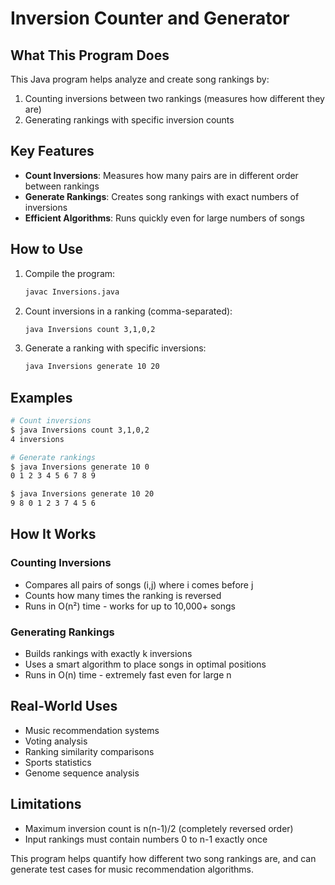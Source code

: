 # Inversion Counter and Generator

## What This Program Does

This Java program helps analyze and create song rankings by:
1. Counting inversions between two rankings (measures how different they are)
2. Generating rankings with specific inversion counts

## Key Features

- **Count Inversions**: Measures how many pairs are in different order between rankings
- **Generate Rankings**: Creates song rankings with exact numbers of inversions
- **Efficient Algorithms**: Runs quickly even for large numbers of songs

## How to Use

1. Compile the program:
   ```bash
   javac Inversions.java
   ```

2. Count inversions in a ranking (comma-separated):
   ```bash
   java Inversions count 3,1,0,2
   ```

3. Generate a ranking with specific inversions:
   ```bash
   java Inversions generate 10 20
   ```

## Examples

```bash
# Count inversions
$ java Inversions count 3,1,0,2
4 inversions

# Generate rankings
$ java Inversions generate 10 0
0 1 2 3 4 5 6 7 8 9

$ java Inversions generate 10 20
9 8 0 1 2 3 7 4 5 6
```

## How It Works

### Counting Inversions
- Compares all pairs of songs (i,j) where i comes before j
- Counts how many times the ranking is reversed
- Runs in O(n²) time - works for up to 10,000+ songs

### Generating Rankings
- Builds rankings with exactly k inversions
- Uses a smart algorithm to place songs in optimal positions
- Runs in O(n) time - extremely fast even for large n

## Real-World Uses

- Music recommendation systems
- Voting analysis
- Ranking similarity comparisons
- Sports statistics
- Genome sequence analysis

## Limitations

- Maximum inversion count is n(n-1)/2 (completely reversed order)
- Input rankings must contain numbers 0 to n-1 exactly once

This program helps quantify how different two song rankings are, and can generate test cases for music recommendation algorithms.

